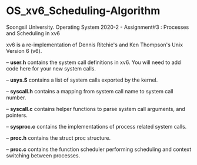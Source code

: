 # OS_xv6_Scheduling-Algorithm
Soongsil University. Operating System 2020-2 - Assignment#3 : Processes and Scheduling in xv6

xv6 is a re-implementation of Dennis Ritchie's and Ken Thompson's Unix Version 6 (v6).

– **user.h** contains the system call definitions in xv6. You will need to add code here for your new system calls.

– **usys.S** contains a list of system calls exported by the kernel.

– **syscall.h** contains a mapping from system call name to system call number.

– **syscall.c** contains helper functions to parse system call arguments, and pointers.

– **sysproc.c** contains the implementations of process related system calls.

– **proc.h** contains the struct proc structure.

– **proc.c** contains the function scheduler performing scheduling and context switching between processes.
